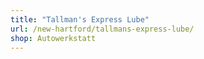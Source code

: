```yaml
---
title: "Tallman's Express Lube"
url: /new-hartford/tallmans-express-lube/
shop: Autowerkstatt
---
```


